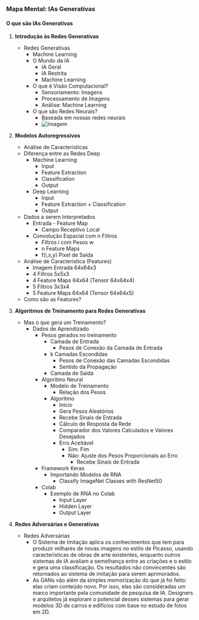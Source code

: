 ### Mapa Mental: IAs Generativas

#### O que são IAs Generativas

1. **Introdução às Redes Generativas**
    - Redes Generativas
        - Machine Learning
        - O Mundo da IA
            - IA Geral
            - IA Restrita
            - Machine Learning
        - O que é Visão Computacional?
            - Sensoriamento: Imagens
            - Processamento de Imagens
            - Análise: Machine Learning
        - O que são Redes Neurais?
            - Baseada em nossas redes neurais
            - ![Imagem](https://prod-files-secure.s3.us-west-2.amazonaws.com/ef3cbb28-8b53-4bfc-b01a-c8c6302bcb17/f86bd477-85b0-4b88-931f-db4903b1640d/image.png)

2. **Modelos Autoregressivos**
    - Análise de Características
    - Diferença entre as Redes Deep
        - Machine Learning
            - Input
            - Feature Extraction
            - Classification
            - Output
        - Deep Learning
            - Input
            - Feature Extraction + Classification
            - Output
    - Dados a serem Interpretados
        - Entrada - Feature Map
            - Campo Receptivo Local
        - Convolução Espacial com n Filtros
            - Filtros i com Pesos w
            - n Feature Maps
            - f(i,x,y) Pixel de Saída
    - Análise de Característica (Features)
        - Imagem Entrada 64x64x3
        - 4 Filtros 5x5x3
        - 4 Feature Maps 64x64 (Tensor 64x64x4)
        - 5 Filtros 3x3x4
        - 5 Feature Maps 64x64 (Tensor 64x64x5)
    - Como são as Features?

3. **Algoritmos de Treinamento para Redes Generativas**
    - Mas o que gera um Treinamento?
        - Dados de Aprendizado
            - Pesos gerados no treinamento
                - Camada de Entrada
                    - Pesos de Conexão da Camada de Entrada
                - k Camadas Escondidas
                    - Pesos de Conexão das Camadas Escondidas
                    - Sentido da Propagação
                - Camada de Saída
            - Algoritmo Neural
                - Modelo de Treinamento
                    - Relação dos Pesos
                - Algoritmo
                    - Início
                    - Gera Pesos Aleatórios
                    - Recebe Sinais de Entrada
                    - Cálculo de Resposta da Rede
                    - Comparador dos Valores Calculados e Valores Desejados
                    - Erro Aceitável
                        - Sim: Fim
                        - Não: Ajuste dos Pesos Proporcionais ao Erro
                            - Recebe Sinais de Entrada
            - Framework Keras
                - Importando Modelos de RNA
                    - Classify ImageNet Classes with ResNet50
            - Colab
                - Exemplo de RNA no Colab
                    - Input Layer
                    - Hidden Layer
                    - Output Layer

4. **Redes Adversárias e Generativas**
    - Redes Adversárias
        - O Sistema de Imitação aplica os conhecimentos que tem para produzir milhares de novas imagens no estilo de Picasso, usando características de obras de arte existentes, enquanto outros sistemas de IA avaliam a semelhança entre as criações e o estilo e gera uma classificação. Os resultados não convincentes são retornados ao sistema de imitação para serem aprimorados.
        - As GANs vão além da simples memorização do que já foi feito: elas criam conteúdo novo. Por isso, elas são consideradas um marco importante pela comunidade de pesquisa de IA. Designers e arquitetos já exploram o potencial desses sistemas para gerar modelos 3D de carros e edifícios com base no estudo de fotos em 2D.
